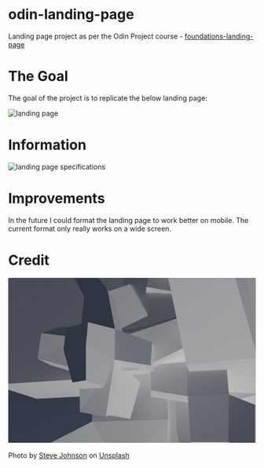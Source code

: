 # odin-landing-page

Landing page project as per the Odin Project
course - [foundations-landing-page](https://www.theodinproject.com/lessons/foundations-landing-page)

# The Goal

The goal of the project is to replicate the below landing page:

![landing page](https://cdn.statically.io/gh/TheOdinProject/curriculum/81a5d553f4073e593d23a6ab00d50eef8620796d/foundations/html_css/project/imgs/01.png)

# Information

![landing page specifications](https://cdn.statically.io/gh/TheOdinProject/curriculum/a38403e7d81cc8305af16ac48985cfbde87834d6/foundations/html_css/flexbox/project-landing-page/imgs/02.png)

# Improvements

In the future I could format the landing page to work better on mobile. The current format only really works on a wide
screen.

# Credit

![steve-johnson-PsPHRqO9XFg-unsplash.jpg](steve-johnson-PsPHRqO9XFg-unsplash.jpg)

Photo by <a href="https://unsplash.com/@steve_j?utm_content=creditCopyText&utm_medium=referral&utm_source=unsplash">
Steve Johnson</a>
on <a href="https://unsplash.com/photos/a-bunch-of-white-cubes-floating-in-the-air-PsPHRqO9XFg?utm_content=creditCopyText&utm_medium=referral&utm_source=unsplash">
Unsplash</a>
  
